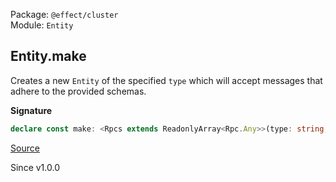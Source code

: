 Package: `@effect/cluster`<br />
Module: `Entity`<br />

## Entity.make

Creates a new `Entity` of the specified `type` which will accept messages
that adhere to the provided schemas.

**Signature**

```ts
declare const make: <Rpcs extends ReadonlyArray<Rpc.Any>>(type: string, protocol: Rpcs) => Entity<Rpcs[number]>
```

[Source](https://github.com/Effect-TS/effect/tree/main/packages/cluster/src/Entity.ts#L337)

Since v1.0.0